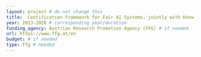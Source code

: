 ```yaml
---
layout: project # do not change this
title: 	Centification Framework for Fair AI Systems, jointly with Know-Center GmbH (COMET) # title of the project
year: 2023-2026	# corresponding year/duration
funding_agency: Austrian Research Promotion Agency (FFG) # if needed
url: https://www.ffg.at/en
budget: # if needed
type: ffg # needed
---
```


